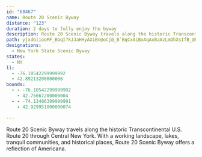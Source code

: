 ```yaml
---
id: "68467"
name: Route 20 Scenic Byway
distance: "123"
duration: 2 days to fully enjoy the byway
description: Route 20 Scenic Byway travels along the historic Transcontinental U.S. Route 20 through Central New York.  With a working landscape, lakes, tranquil communities, and historical places, Route 20 Scenic Byway offers a reflection of Americana.
path: yjxdG|iooMF_BGqI?kJJaHHyAXiBn@oCj@_B`BqCxAiBxAqAxBaAzLmDhXsIfB_@hFe@vB[vCkAjBgApByAxDmDdAwAbAmB~@kD\oCHeCIaDo@aEy@eC}AkCiB_BcDuAgUsGwLyDyCaBwD{CyBeCiBmCqA_C{Rc`@}@mB_AuC_A_EUaCaG}u@OcDEiFDeDrC_d@JoGeCkoASuCi@{DwHw^e@mEi@aT_Auk@i@_Hm@cDsAeEmI{TmAcCkA_BcBmB_BmAmCuAgDmAoCuAaDyBeCgCcBwBgBuCsBmE}EyOyBqJqF}[sDcWu@eDcAaCiTsd@sWec@wH{MmAmCu@sBYsAwBuOe@eCmGsUi@qFy@s^YyOsE_dDDaCRqCZkChAcFlAmDhBaDhu@c{@~ByD|@qBn@yBhA{Fb@uF?kHM}Be@eE}@yDa}@koCeCiIwAsFeAiHe@gHs@mk@CgFFmKCiMIsA_@_C_CsHuKsa@o@sCoNe@BiLJgF?yb@^eDhAyDdMk]`LyYfD_JNG|BaGfF{NbC{J`AsGf@wEbEycA~@qZ|Dy{AhAcv@lBkd@IY~EkaA`BqZDm@JWv@sHnAsIdJ{c@d@eDb@oFNgEDeJRkvAPiRf@mNxDgr@XwIGgJk@sa@O_e@cEgj@EyGJgEJsAl@qE~@aEtIeZnOgk@xDuNlAaGzA{Jx@mIvD{j@t@yGlBsIvJm]~H_]t@sElEyd@b@aHCW^mIlCe_A~@qNJeDb@ai@LYGsDUyEu@_HiAoFgFcT]}BQiD?sCZyDb@{B~@yC|@iBlDcGtAkDb@oBCi@lCqSbB}Kd@}B|AiFdBeEvBgChBeAdK{BhBy@r@k@pAyA|@aBx@}Bj@oDzBgSJuAD_JIqXl@{K|BkTxCyc@XkBbA{CdBqBvDyC~@uA~@eCd@{D?wBOqBk@cCgAkD_@{BGyADkCNgBdAmGb@uEBeBGyBe@gEw\q}BoZcpBoDeTiAuJwAgJqJ_i@sHw`@sV}hAo@cDgBuMyAeNyDaU}Cy[c@sHcBiS[iIm@gm@_@sGe@_Ee@uCy@iDsAaEwB}EuDyHwFiNeEaNmImd@c@yCu@qHe@oHy@yIgUeuA_Fq^mA{FwFuSe@kCWsFF{CTaDj@_DhL{i@`Mup@fBsJn@iEdOyxAXaDHsC@aF[oSSmGKs@IuE_Ao]IoGNkElFcy@vEi{@tA}PB{FeHc{@uAiKaGwY_@eCIsAAyCP_DNeA|@oDzLqZrHiVvAkD~@{AbByBdCuBnFmC`NyFrCyB~@mAnAsB`AwB|EwPdAmCn@iA|AiBnC_CvAgBzNcU~@sBb@qAfG}Tn@wAx@oAxAyA~Ay@rA_@|EYrBYnA_@fAk@jBaBx@eA`FaH|ByDzO_b@|@qCh@gCz@iIh@kDhFoQpAmD`KkSdBsEv@qCtEsQ`@kCx@yIhAcJ^{GJkD?{BS_Ea@sECmAeAcu@C_FH{F|Bmg@^yFn@uDfI{[^{ClBwu@}@cb@OeDQ{AmE_X]}AiA{DyRqj@}HwUaFeP_BqG_@aC_AyIYuD}Bmu@cAoLOeRk@aTaJ{iAkCaXuA_QSkE?aPFwCn@mJDwBCm`@|AgtCxA}gArBkO^eCh@gCb@sA~C{F|BkFbA{CnAqGj@uEzEs[D_AN_e@BkFNmDfNk}@fQ_eAbJmh@tIai@|Du[jPiiAfC}OzBsQjGqd@fCgVhGoXfAoFxRwmANuAVuJNoCPcAj@sBd@kApAwB`QmSvHmK|AmCpGgMj@mBRsAdAaQpEgj@hAcVn@yKlDyUXwCbAqO^uDlEi[dBaOVgEZ_VHwMDe`@O{Fu@qPOq_@ZaLzE{g@hAoOZuKJmLReFjHqr@`L_iAvCcYlYawBbCuRj@uKbAmYHyErCco@hFqeAlAgThAq^rAwNhRuaClDcm@DSh@qHbAyQPsGBgECwcAOoIsAcc@OmCaA_OeFyl@e@iJOkHKiPNs_AP_Jb@gHlAoLpBgLlBuIrA_ExC_GfAaBnBaC~_@c_@lCoD~BeFl@sBz@aE\kDFuD[kHwGqk@IiBEiCHyDXuCt@wE|AuEnFaKhr@{mA|EeI|AoDx@yBd@eBhBoJ\eDrEit@`@cM|Akq@XuGZgElCkXvC}V|AiLvJwl@jAmG~FkWdEaNvBiFhAyBrFeJpDcIhE}NbBmGlDuQP_BP}Kd@kGXaB`A_EtE}K~@}CrQes@rEyX~AwKlCuOjHe^bDoQzT{pAhK{k@xCaQrAaH`Lmd@rA{ErB}G|BuGtD{IrCgJhAmElAgH`Lgk@vEqVdC{Lzk@m{BpEeRlHe]lAuIdAaRhAuLvBkc@jB_d@fBk\HsETuk@]kgAB}n@RsgBSyMISAy@?_b@Deh@?s}@HkJJSDqRAa_CHgfBIaiAw@kpCAkXNo{@MkVKgJEg@IqF@mn@Kag@TqZL}_ANqSEkD}CeuAqGuzBoBam@gBmUoBeSOyBNgEhA}PH}FaEiq@iCin@gHmoCaJgmAqLu{AsBkTkFsp@_AmKOuEC{Dr@w\h@o_@XcI^yFXaFb@iEn@}C`AmDlc@k{Ar@eETmCt@kQ
designations:
  - New York State Scenic Byway
states:
  - NY
ll:
  - -76.10542299999992
  - 42.89213200000006
bounds:
  - - -76.10542299999992
    - 42.75667200000004
  - - -74.13406399999991
    - 42.929951000000074

---
```


Route 20 Scenic Byway travels along the historic Transcontinental U.S. Route 20 through Central New York.  With a working landscape, lakes, tranquil communities, and historical places, Route 20 Scenic Byway offers a reflection of Americana.

